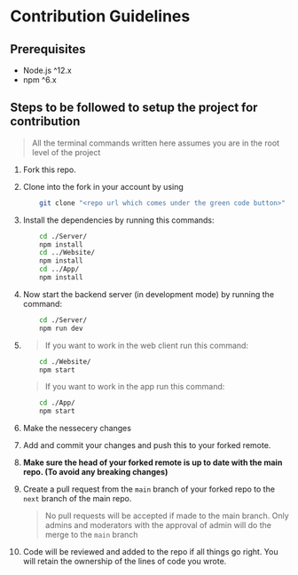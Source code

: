 # Contribution Guidelines

## Prerequisites

- Node.js ^12.x
- npm ^6.x

## Steps to be followed to setup the project for contribution

> All the terminal commands written here assumes you are in the root level of the project

1. Fork this repo.
2. Clone into the fork in your account by using

    ```sh
        git clone "<repo url which comes under the green code button>"
    ```

3. Install the dependencies by running this commands:

    ```sh
        cd ./Server/
        npm install
        cd ../Website/
        npm install
        cd ../App/
        npm install
    ```

4. Now start the backend server (in development mode) by running the command:

    ```sh
        cd ./Server/
        npm run dev
    ```

5.  
    > If you want to work in the web client run this command:

    ```sh
        cd ./Website/
        npm start
    ```

    > If you want to work in the app run this command:

    ```sh
        cd ./App/
        npm start
    ```

6. Make the nessecery changes
7. Add and commit your changes and push this to your forked remote.
8. **Make sure the head of your forked remote is up to date with the main repo. (To avoid any breaking changes)**
9. Create a pull request from the `main` branch of your forked repo to the `next` branch of the main repo.

    > No pull requests will be accepted if made to the main branch. Only admins and moderators with the approval of admin will do the merge to the `main` branch

10. Code will be reviewed and added to the repo if all things go right. You will retain the ownership of the lines of code you wrote.
